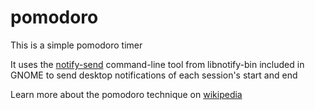 # pomodoro

This is a simple pomodoro timer

It uses the [notify-send](http://manpages.ubuntu.com/manpages/focal/man1/notify-send.1.html) command-line tool from libnotify-bin included in GNOME to send desktop notifications of each session's start and end

Learn more about the pomodoro technique on [wikipedia](https://en.wikipedia.org/wiki/Pomodoro_Technique)
